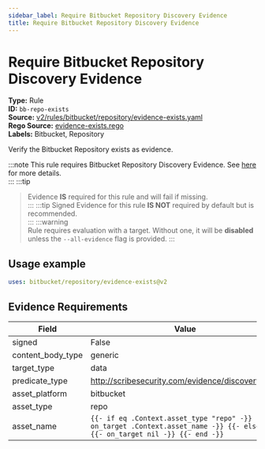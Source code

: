 ```yaml
---
sidebar_label: Require Bitbucket Repository Discovery Evidence
title: Require Bitbucket Repository Discovery Evidence
---  
```

# Require Bitbucket Repository Discovery Evidence  
**Type:** Rule  
**ID:** `bb-repo-exists`  
**Source:** [v2/rules/bitbucket/repository/evidence-exists.yaml](https://github.com/scribe-public/sample-policies/blob/main/v2/rules/bitbucket/repository/evidence-exists.yaml)  
**Rego Source:** [evidence-exists.rego](https://github.com/scribe-public/sample-policies/blob/main/v2/rules/bitbucket/repository/evidence-exists.rego)  
**Labels:** Bitbucket, Repository  

Verify the Bitbucket Repository exists as evidence.

:::note 
This rule requires Bitbucket Repository Discovery Evidence. See [here](/docs/platforms/discover#bitbucket-discovery) for more details.  
::: 
:::tip 
> Evidence **IS** required for this rule and will fail if missing.  
::: 
:::tip 
Signed Evidence for this rule **IS NOT** required by default but is recommended.  
::: 
:::warning  
Rule requires evaluation with a target. Without one, it will be **disabled** unless the `--all-evidence` flag is provided.
::: 

## Usage example

```yaml
uses: bitbucket/repository/evidence-exists@v2
```

## Evidence Requirements  
| Field | Value |
|-------|-------|
| signed | False |
| content_body_type | generic |
| target_type | data |
| predicate_type | http://scribesecurity.com/evidence/discovery/v0.1 |
| asset_platform | bitbucket |
| asset_type | repo |
| asset_name | `{{- if eq .Context.asset_type "repo" -}} {{- on_target .Context.asset_name -}} {{- else -}} {{- on_target nil -}} {{- end -}}` |

